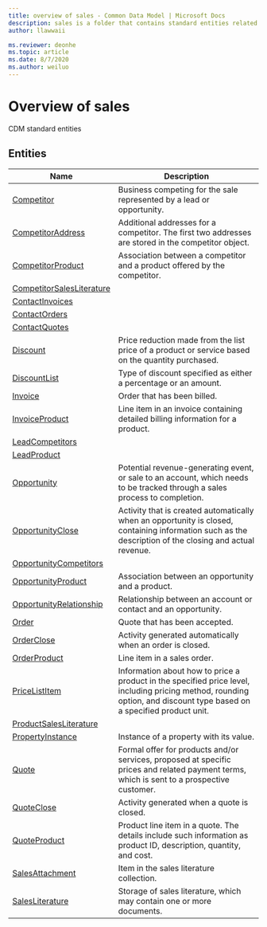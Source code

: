 ```yaml
---
title: overview of sales - Common Data Model | Microsoft Docs
description: sales is a folder that contains standard entities related to the Common Data Model.
author: llawwaii

ms.reviewer: deonhe
ms.topic: article
ms.date: 8/7/2020
ms.author: weiluo
---
```


# Overview of sales

CDM standard entities  

## Entities

|Name|Description|
|---|---|
|[Competitor](Competitor.md)|Business competing for the sale represented by a lead or opportunity.|
|[CompetitorAddress](CompetitorAddress.md)|Additional addresses for a competitor. The first two addresses are stored in the competitor object.|
|[CompetitorProduct](CompetitorProduct.md)|Association between a competitor and a product offered by the competitor.|
|[CompetitorSalesLiterature](CompetitorSalesLiterature.md)||
|[ContactInvoices](ContactInvoices.md)||
|[ContactOrders](ContactOrders.md)||
|[ContactQuotes](ContactQuotes.md)||
|[Discount](Discount.md)|Price reduction made from the list price of a product or service based on the quantity purchased.|
|[DiscountList](DiscountList.md)|Type of discount specified as either a percentage or an amount.|
|[Invoice](Invoice.md)|Order that has been billed.|
|[InvoiceProduct](InvoiceProduct.md)|Line item in an invoice containing detailed billing information for a product.|
|[LeadCompetitors](LeadCompetitors.md)||
|[LeadProduct](LeadProduct.md)||
|[Opportunity](Opportunity.md)|Potential revenue-generating event, or sale to an account, which needs to be tracked through a sales process to completion.|
|[OpportunityClose](OpportunityClose.md)|Activity that is created automatically when an opportunity is closed, containing information such as the description of the closing and actual revenue.|
|[OpportunityCompetitors](OpportunityCompetitors.md)||
|[OpportunityProduct](OpportunityProduct.md)|Association between an opportunity and a product.|
|[OpportunityRelationship](OpportunityRelationship.md)|Relationship between an account or contact and an opportunity.|
|[Order](Order.md)|Quote that has been accepted.|
|[OrderClose](OrderClose.md)|Activity generated automatically when an order is closed.|
|[OrderProduct](OrderProduct.md)|Line item in a sales order.|
|[PriceListItem](PriceListItem.md)|Information about how to price a product in the specified price level, including pricing method, rounding option, and discount type based on a specified product unit.|
|[ProductSalesLiterature](ProductSalesLiterature.md)||
|[PropertyInstance](PropertyInstance.md)|Instance of a property with its value.|
|[Quote](Quote.md)|Formal offer for products and/or services, proposed at specific prices and related payment terms, which is sent to a prospective customer.|
|[QuoteClose](QuoteClose.md)|Activity generated when a quote is closed.|
|[QuoteProduct](QuoteProduct.md)|Product line item in a quote. The details include such information as product ID, description, quantity, and cost.|
|[SalesAttachment](SalesAttachment.md)|Item in the sales literature collection.|
|[SalesLiterature](SalesLiterature.md)|Storage of sales literature, which may contain one or more documents.|
